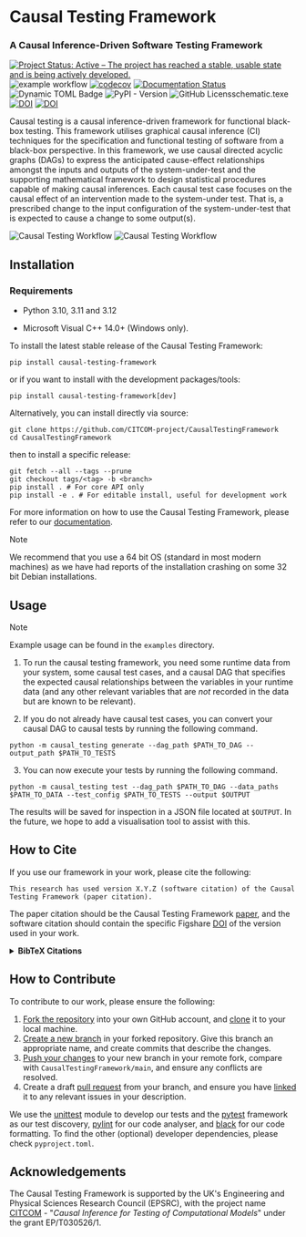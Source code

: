 # Causal Testing Framework
### A Causal Inference-Driven Software Testing Framework


[![Project Status: Active – The project has reached a stable, usable state and is being actively developed.](https://www.repostatus.org/badges/latest/active.svg)](https://www.repostatus.org/#active)
![example workflow](https://github.com/CITCOM-project/CausalTestingFramework/actions/workflows/ci-tests.yaml/badge.svg)
[![codecov](https://codecov.io/gh/CITCOM-project/CausalTestingFramework/branch/main/graph/badge.svg?token=04ijFVrb4a)](https://codecov.io/gh/CITCOM-project/CausalTestingFramework)
[![Documentation Status](https://readthedocs.org/projects/causal-testing-framework/badge/?version=latest)](https://causal-testing-framework.readthedocs.io/en/latest/?badge=latest)
![Dynamic TOML Badge](https://img.shields.io/badge/dynamic/toml?url=https%3A%2F%2Fraw.githubusercontent.com%2FCITCOM-project%2FCausalTestingFramework%2Fmain%2Fpyproject.toml&query=%24.project%5B'requires-python'%5D&label=python)
![PyPI - Version](https://img.shields.io/pypi/v/causal-testing-framework)
![GitHub Licens[schematic.tex](images%2Fschematic.tex)e](https://img.shields.io/github/license/CITCOM-project/CausalTestingFramework)
[![DOI](https://joss.theoj.org/papers/10.21105/joss.07739/status.svg)](https://doi.org/10.21105/joss.07739)
[![DOI](https://img.shields.io/badge/doi-10.26180/5c6e1160b8d8a-blue.svg?style=flat&labelColor=whitesmoke&logo=data%3Aimage%2Fpng%3Bbase64%2CiVBORw0KGgoAAAANSUhEUgAAAB8AAAAfCAYAAAAfrhY5AAAJsklEQVR42qWXd1DTaRrHf%2BiB2Hdt5zhrAUKz4IKEYu9IGiGFFJJQ0gkJCAKiWFDWBRdFhCQUF3UVdeVcRQEBxUI3yY9iEnQHb3bdW1fPubnyz%2F11M7lvEHfOQee2ZOYzPyDv%2B3yf9%2Fk95YX4fx%2BltfUt08GcFEuPR4U9hDDZ%2FVngIlhb%2FSiI6InkTgLzgDcgfvtnovhH4BzoVlrbwr55QnhCtBW4QHXnFrZbPBaQoBh4%2FSYH2EnpBEtqcDMVzB93wA%2F8AFwa23XFGcc8CkT3mxz%2BfXWtq9T9IQlLIXYEuHojudb%2BCM7Hgdq8ydi%2FAHiBXyY%2BLjwFlAEnS6Jnar%2FvnQVhvdzasad0eKvWZKe8hvDB2ofLZ%2FZEcWsh%2BhyIuyO5Bxs2iZIE4nRv7NWAb0EO8AC%2FWPxjYAWuOEX2MSXZVgPxzmRL3xKz3ScGpx6p6QnOx4mDIFqO0w6Q4fEhO5IzwxlSwyD2FYHzwAW%2BAZ4fEsf74gCumykwNHskLM7taQxLYjjIyy8MUtraGhTWdkfhkFJqtvuVl%2F9l2ZquDfEyrH8B0W06nnpH3JtIyRGpH1iJ6SfxDIHjRXHJmdQjLpfHeN54gnfFx4W9QRnovx%2FN20aXZeTD2J84hn3%2BqoF2Tqr14VqTPUCIcP%2B5%2Fly4qC%2BUL3sYxSvNj1NwsVYPsWdMUfomsdkYm3Tj0nbV0N1wRKwFe1MgKACDIBdMAhPE%2FwicwNWxll8Ag40w%2BFfhibJkGHmutjYeQ8gVlaN%2BjO51nDysa9TwNUFMqaGbKdRJZFfOJSp6mkRKsv0rRIpEVWjAvyFkxNOEpwvcAVPfEe%2Bl8ojeNTx3nXLBcWRrYGxSRjDEk0VlpxYrbe1ZmaQ5xuT0u3r%2B2qe5j0J5uytiZPGsRL2Jm32AldpxPUNJ3jmmsN4x62z1cXrbedXBQf2yvIFCeZrtyicZZG2U2nrrBJzYorI2EXLrvTfCSB43s41PKEvbZDEfQby6L4JTj%2FfIwam%2B4%2BwucBu%2BDgNK05Nle1rSt9HvR%2FKPC4U6LTfvUIaip1mjIa8fPzykii23h2eanT57zQ7fsyYH5QjywwlooAUcAdOh5QumgTHx6aAO7%2FL52eaQNEShrxfhL6albEDmfhGflrsT4tps8gTHNOJbeDeBlt0WJWDHSgxs6cW6lQqyg1FpD5ZVDfhn1HYFF1y4Eiaqa18pQf3zzYMBhcanlBjYfgWNayAf%2FASOgklu8bmgD7hADrk4cRlOL7NSOewEcbqSmaivT33QuFdHXj5sdvjlN5yMDrAECmdgDWG2L8P%2BAKLs9ZLZ7dJda%2BB4Xl84t7QvnKfvpXJv9obz2KgK8dXyqISyV0sXGZ0U47hOA%2FAiigbEMECJxC9aoKp86re5O5prxOlHkcksutSQJzxZRlPZmrOKhsQBF5zEZKybUC0vVjG8PqOnhOq46qyDTDnj5gZBriWCk4DvXrudQnXQmnXblebhAC2cCB6zIbM4PYgGl0elPSgIf3iFEA21aLdHYLHUQuVkpgi02SxFdrG862Y8ymYGMvXDzUmiX8DS5vKZyZlGmsSgQqfLub5RyLNS4zfDiZc9Edzh%2FtCE%2BX8j9k%2FqWB071rcZyMImne1SLkL4GRw4UPHMV3jjwEYpPG5uW5fAEot0aTSJnsGAwHJi2nvF1Y5OIqWziVCQd5NT7t6Q8guOSpgS%2Fa1dSRn8JGGaCD3BPXDyQRG4Bqhu8XrgAp0yy8DMSvvyVXDgJcJTcr1wQ2BvFKf65jqhvmxXUuDpGBlRvV36XvGjQzLi8KAKT2lYOnmxQPGorURSV0NhyTIuIyqOmKTMhQ%2BieEsgOgpc4KBbfDM4B3SIgFljvfHF6cef7qpyLBXAiQcXvg5l3Iunp%2FWv4dH6qFziO%2BL9PbrimQ9RY6MQphEfGUpOmma7KkGzuS8sPUFnCtIYcKCaI9EXo4HlQLgGrBjbiK5EqMj2AKWt9QWcIFMtnVvQVDQV9lXJJqdPVtUQpbh6gCI2Ov1nvZts7yYdsnvRgxiWFOtNJcOMVLn1vgptVi6qrNiFOfEjHCDB3J%2BHDLqUB77YgQGwX%2Fb1eYna3hGKdlqJKIyiE4nSbV8VFgxmxR4b5mVkkeUhMgs5YTi4ja2XZ009xJRHdkfwMi%2BfocaancuO7h%2FMlcLOa0V%2FSw6Dq47CumRQAKhgbOP8t%2BMTjuxjJGhXCY6XpmDDFqWlVYbQ1aDJ5Cptdw4oLbf3Ck%2BdWkVP0LpH7s9XLPXI%2FQX8ws%2Bj2In63IcRvOOo%2BTTjiN%2BlssfRsanW%2B3REVKoavBOAPTXABW4AL7e4NygHdpAKBscmlDh9Jysp4wxbnUNna3L3xBvyE1jyrGIkUHaqQMuxhHElV6oj1picvgL1QEuS5PyZTEaivqh5vUCKJqOuIgPFGESns8kyFk7%2FDxyima3cYxi%2FYOQCj%2F%2B9Ms2Ll%2Bhn4FmKnl7JkGXQGDKDAz9rUGL1TIlBpuJr9Be2JjK6qPzyDg495UxXYF7JY1qKimw9jWjF0iV6DRIqE%2B%2FeWG0J2ofmZTk0mLYVd4GLiFCOoKR0Cg727tWq981InYynvCuKW43aXgEjofVbxIqrm0VL76zlH3gQzWP3R3Bv9oXxclrlO7VVtgBRpSP4hMFWJ8BrUSBCJXC07l40X4jWuvtc42ofNCxtlX2JH6bdeojXgTh5TxOBKEyY5wvBE%2BACh8BtOPNPkApjoxi5h%2B%2FFMQQNpWvZaMH7MKFu5Ax8HoCQdmGkJrtnOiLHwD3uS5y8%2F2xTSDrE%2F4PT1yqtt6vGe8ldMBVMEPd6KwqiYECHDlfbvzphcWP%2BJiZuL5swoWQYlS%2Br7Yu5mNUiGD2retxBi9fl6RDGn4Ti9B1oyYy%2BMP5G87D%2FCpRlvdnuy0PY6RC8BzTA40NXqckQ9TaOUDywkYsudxJzPgyDoAWn%2BB6nEFbaVxxC6UXjJiuDkW9TWq7uRBOJocky9iMfUhGpv%2FdQuVVIuGjYqACbXf8aa%2BPeYNIHZsM7l4s5gAQuUAzRUoT51hnH3EWofXf2vkD5HJJ33vwE%2FaEWp36GHr6GpMaH4AAPuqM5eabH%2FhfG9zcCz4nN6cPinuAw6IHwtvyB%2FdO1toZciBaPh25U0ducR2PI3Zl7mokyLWKkSnEDOg1x5fCsJE9EKhH7HwFNhWMGMS7%2BqxyYsbHHRUDUH4I%2FAheQY7wujJNnFUH4KdCju83riuQeHU9WEqNzjsJFuF%2FdTDAZ%2FK7%2F1WaAU%2BAWymT59pVMT4g2AxcwNa0XEBDdBDpAPvgDIH73R25teeuAF5ime2Ul0OUIiG4GpSAEJeYW9wDTf43wfwHgHLKJoPznkwAAAABJRU5ErkJggg%3D%3D)](http://doi.org/10.15131/shef.data.24427516.v2)

Causal testing is a causal inference-driven framework for functional black-box testing. This framework utilises
graphical causal inference (CI) techniques for the specification and functional testing of software from a black-box
perspective. In this framework, we use causal directed acyclic graphs (DAGs) to express the anticipated cause-effect
relationships amongst the inputs and outputs of the system-under-test and the supporting mathematical framework to
design statistical procedures capable of making causal inferences. Each causal test case focuses on the causal effect of
an intervention made to the system-under test. That is, a prescribed change to the input configuration of the
system-under-test that is expected to cause a change to some output(s).

![Causal Testing Workflow](images/schematic-dark.png#gh-dark-mode-only)
![Causal Testing Workflow](images/schematic.png#gh-light-mode-only)

## Installation

### Requirements
- Python 3.10, 3.11 and 3.12

- Microsoft Visual C++ 14.0+ (Windows only).

To install the latest stable release of the Causal Testing Framework:

``pip install causal-testing-framework``

or if you want to install with the development packages/tools:

``pip install causal-testing-framework[dev]``

Alternatively, you can install directly via source:

```shell
git clone https://github.com/CITCOM-project/CausalTestingFramework
cd CausalTestingFramework
```
then to install a specific release:

```shell
git fetch --all --tags --prune
git checkout tags/<tag> -b <branch>
pip install . # For core API only
pip install -e . # For editable install, useful for development work
```
For more information on how to use the Causal Testing Framework, please refer to our [documentation](https://causal-testing-framework.readthedocs.io/en/latest/?badge=latest).  

>[!NOTE]
>We recommend that you use a 64 bit OS (standard in most modern machines) as we have had reports of the installation crashing on some 32 bit Debian installations.

## Usage
>[!NOTE]
> Example usage can be found in the `examples` directory.

1. To run the causal testing framework, you need some runtime data from your system, some causal test cases, and a causal DAG that specifies the expected causal relationships between the variables in your runtime data (and any other relevant variables that are _not_ recorded in the data but are known to be relevant).

2. If you do not already have causal test cases, you can convert your causal DAG to causal tests by running the following command.

```
python -m causal_testing generate --dag_path $PATH_TO_DAG --output_path $PATH_TO_TESTS
```

3. You can now execute your tests by running the following command.
```
python -m causal_testing test --dag_path $PATH_TO_DAG --data_paths $PATH_TO_DATA --test_config $PATH_TO_TESTS --output $OUTPUT
```
The results will be saved for inspection in a JSON file located at `$OUTPUT`.
In the future, we hope to add a visualisation tool to assist with this.

## How to Cite
If you use our framework in your work, please cite the following:

``This research has used version X.Y.Z (software citation) of the
Causal Testing Framework (paper citation).``

The paper citation should be the Causal Testing Framework [paper](https://dl.acm.org/doi/10.1145/3607184),
and the software citation should contain the specific Figshare [DOI](https://orda.shef.ac.uk/articles/software/CITCOM_Software_Release/24427516) of the version used in your work.



<details>
  <summary><b>BibTeX Citations</b></summary>

  <details>
    <summary>Paper</summary>

    ```
    @ARTICLE{Clark_etal_2023,
    author = {Clark, Andrew G. and Foster, Michael and Prifling, Benedikt and Walkinshaw, Neil and Hierons, Robert M.
    and Schmidt, Volker and Turner, Robert D.},
    title = {Testing Causality in Scientific Modelling Software},
    year = {2023},
    publisher = {Association for Computing Machinery},
    url = {https://doi.org/10.1145/3607184},
    doi = {10.1145/3607184},
    journal = {ACM Trans. Softw. Eng. Methodol.},
    month = {jul},
    keywords = {Software Testing, Causal Testing, Causal Inference}
    }
    ```

  </details>

  <details>
    <summary>Software (example)</summary>

    ```
    @ARTICLE{Wild2023,
    author = {Foster, Michael and Clark, Andrew G. and Somers, Richard and Wild, Christopher and Allian, Farhad and Hierons, Robert M. and Wagg, David and Walkinshaw, Neil},
    title = {CITCOM Software Release},
    year = {2023},
    month = {nov},
    url = {https://orda.shef.ac.uk/articles/software/CITCOM_Software_Release/24427516},
    doi = {10.15131/shef.data.24427516.v1}
    }
    ```
  </details>

</details>

## How to Contribute

To contribute to our work, please ensure the following:

1. [Fork the repository](https://help.github.com/articles/fork-a-repo/) into your own GitHub account, and [clone](https://docs.github.com/en/repositories/creating-and-managing-repositories/cloning-a-repository) it to your local machine.
2. [Create a new branch](https://docs.github.com/en/pull-requests/collaborating-with-pull-requests/proposing-changes-to-your-work-with-pull-requests/creating-and-deleting-branches-within-your-repository) in your forked repository. Give this branch an appropriate name, and create commits that describe the changes.
3. [Push your changes](https://docs.github.com/en/get-started/using-git/pushing-commits-to-a-remote-repository) to your new branch in your remote fork, compare with `CausalTestingFramework/main`, and ensure any conflicts are resolved.
4. Create a draft [pull request](https://docs.github.com/en/get-started/quickstart/hello-world#opening-a-pull-request) from your branch, and ensure you have [linked](https://docs.github.com/en/get-started/writing-on-github/working-with-advanced-formatting/autolinked-references-and-urls) it to any relevant issues in your description.

We use the [unittest]() module to develop our tests and the [pytest](https://pytest.org/en/latest/) framework as our test discovery, [pylint](https://pypi.org/project/pylint/) for our code analyser, and [black](https://pypi.org/project/black/) for our code formatting.
To find the other (optional) developer dependencies, please check `pyproject.toml`.



## Acknowledgements

The Causal Testing Framework is supported by the UK's Engineering and Physical Sciences Research Council (EPSRC),
with the project name [CITCOM](https://gow.epsrc.ukri.org/NGBOViewGrant.aspx?GrantRef=EP/T030526/1) - "_Causal Inference for Testing of Computational Models_"
under the grant EP/T030526/1.
